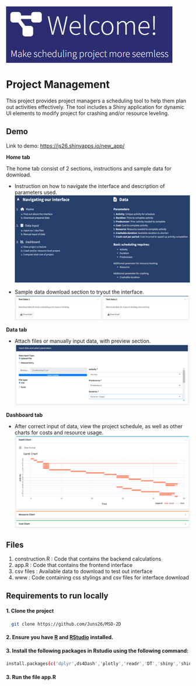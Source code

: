 
![Logo](https://raw.githubusercontent.com/Juns26/MSO-2D/main/images/home_page.png)


# Project Management

This project provides project managers a scheduling tool to help them plan out activities effectively. The tool includes a Shiny application for dynamic UI elements to modify project for crashing and/or resource leveling.
## Demo

Link to demo: https://js26.shinyapps.io/new_app/

**Home tab**

The home tab consist of 2 sections, instructions and sample data for download.

- Instruction on how to navigate the interface and description of parameters used.
![Logo](https://raw.githubusercontent.com/Juns26/MSO-2D/main/images/home_page_instruction.png)

- Sample data download section to tryout the interface.
![Logo](https://raw.githubusercontent.com/Juns26/MSO-2D/main/images/home_page_download.png)


**Data tab** 

- Attach files or manually input data, with preview section.
![Logo](https://raw.githubusercontent.com/Juns26/MSO-2D/main/images/data_page_input.png)

**Dashboard tab**

- After correct input of data, view the project schedule, as well as other charts for costs and resource usage.
![Logo](https://raw.githubusercontent.com/Juns26/MSO-2D/main/images/dashboard_page.png)

## Files
1. construction.R : Code that contains the backend calculations
2. app.R : Code that contains the frontend interface
3. csv files : Available data to download to test out interface
4. www : Code containing css stylings and csv files for interface download

## Requirements to run locally

#### 1. Clone the project
```bash
  git clone https://github.com/Juns26/MSO-2D
```

#### 2. Ensure you have [R](https://cran.rstudio.com/) and [RStudio](https://posit.co/download/rstudio-desktop/) installed.


#### 3. Install the following packages in Rstudio using the following command:
```bash
install.packages(c('dplyr',ds4Dash','plotly','readr','DT','shiny','shinyWidgets','fresh','igraph','networkD3', 'tidyr','htmlwidgets'))
```
#### 3. Run the file app.R
